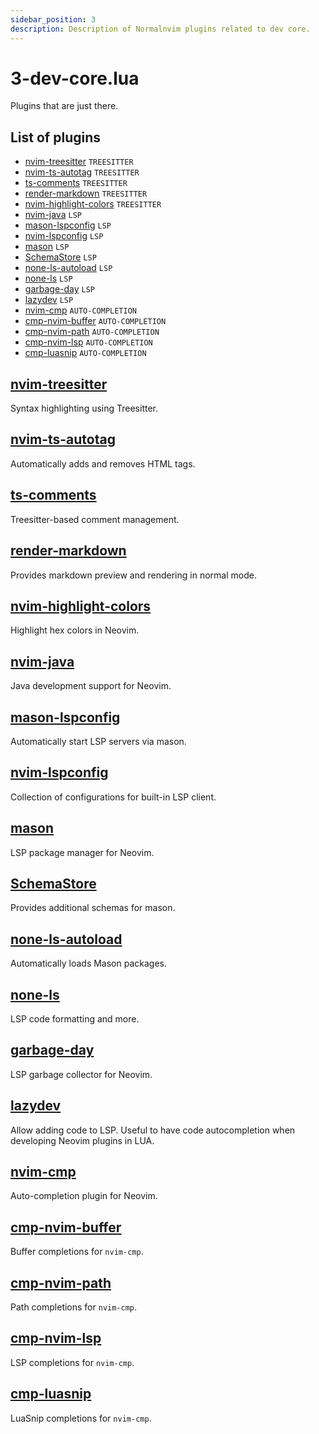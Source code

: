 ```yaml
---
sidebar_position: 3
description: Description of Normalnvim plugins related to dev core.
---
```


# 3-dev-core.lua
Plugins that are just there.

## List of plugins

- [nvim-treesitter](#nvim-treesitter) `TREESITTER`
- [nvim-ts-autotag](#nvim-ts-autotag) `TREESITTER`
- [ts-comments](#ts-comments) `TREESITTER`
- [render-markdown](#render-markdown) `TREESITTER`
- [nvim-highlight-colors](#nvim-highlight-colors) `TREESITTER`
- [nvim-java](#nvim-java) `LSP`
- [mason-lspconfig](#mason-lspconfig) `LSP`
- [nvim-lspconfig](#nvim-lspconfig) `LSP`
- [mason](#mason) `LSP`
- [SchemaStore](#schemastore) `LSP`
- [none-ls-autoload](#none-ls-autoload) `LSP`
- [none-ls](#none-ls) `LSP`
- [garbage-day](#garbage-day) `LSP`
- [lazydev](#lazydev) `LSP`
- [nvim-cmp](#nvim-cmp) `AUTO-COMPLETION`
- [cmp-nvim-buffer](#cmp-nvim-buffer) `AUTO-COMPLETION`
- [cmp-nvim-path](#cmp-nvim-path) `AUTO-COMPLETION`
- [cmp-nvim-lsp](#cmp-nvim-lsp) `AUTO-COMPLETION`
- [cmp-luasnip](#cmp-luasnip) `AUTO-COMPLETION`


## [nvim-treesitter](https://github.com/nvim-treesitter/nvim-treesitter)
Syntax highlighting using Treesitter.

## [nvim-ts-autotag](https://github.com/windwp/nvim-ts-autotag)
Automatically adds and removes HTML tags.

## [ts-comments](https://github.com/JoosepP/ts-comments.nvim)
Treesitter-based comment management.

## [render-markdown](https://github.com/echasnovski/render-markdown.nvim)
Provides markdown preview and rendering in normal mode.

## [nvim-highlight-colors](https://github.com/aviaryan/nvim-highlight-colors)
Highlight hex colors in Neovim.

## [nvim-java](https://github.com/neovim/nvim-java)
Java development support for Neovim.

## [mason-lspconfig](https://github.com/williamboman/mason-lspconfig.nvim)
Automatically start LSP servers via mason.

## [nvim-lspconfig](https://github.com/neovim/nvim-lspconfig)
Collection of configurations for built-in LSP client.

## [mason](https://github.com/williamboman/mason.nvim)
LSP package manager for Neovim.

## [SchemaStore](https://github.com/b0o/SchemaStore.nvim)
Provides additional schemas for mason.

## [none-ls-autoload](https://github.com/jose-elias-alvarez/none-ls-autoload.nvim)
Automatically loads Mason packages.

## [none-ls](https://github.com/jose-elias-alvarez/none-ls.nvim)
LSP code formatting and more.

## [garbage-day](https://github.com/simrat39/garbage-day)
LSP garbage collector for Neovim.

## [lazydev](https://github.com/lazydev/lazydev.nvim)
Allow adding code to LSP. Useful to have code autocompletion when developing Neovim plugins in LUA.

## [nvim-cmp](https://github.com/hrsh7th/nvim-cmp)
Auto-completion plugin for Neovim.

## [cmp-nvim-buffer](https://github.com/hrsh7th/cmp-nvim-buffer)
Buffer completions for `nvim-cmp`.

## [cmp-nvim-path](https://github.com/hrsh7th/cmp-nvim-path)
Path completions for `nvim-cmp`.

## [cmp-nvim-lsp](https://github.com/hrsh7th/cmp-nvim-lsp)
LSP completions for `nvim-cmp`.

## [cmp-luasnip](https://github.com/saadparwaiz1/cmp_luasnip)
LuaSnip completions for `nvim-cmp`.

